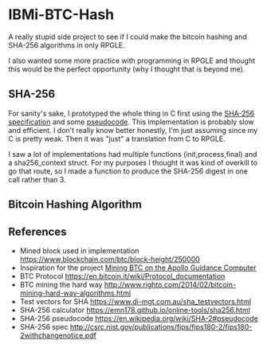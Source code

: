 # IBMi-BTC-Hash


A really stupid side project to see if I could make the bitcoin hashing and SHA-256 algorithms in only RPGLE.

I also wanted some more practice with programming in RPGLE and thought this would be the perfect opportunity (why I thought that is beyond me).



## SHA-256
For sanity's sake, I prototyped the whole thing in C first using the 
[SHA-256 specification](http://csrc.nist.gov/publications/fips/fips180-2/fips180-2withchangenotice.pdf)
and some [pseudocode](https://en.wikipedia.org/wiki/SHA-2#pseudocode). 
This implementation is probably slow and efficient. 
I don't really know better honestly, I'm just assuming since my C is pretty weak.
Then it was "just" a translation from C to RPGLE.


I saw a lot of implementations had multiple functions (init,process,final) and a sha256_context struct. 
For my purposes I thought it was kind of overkill to go that route, so I made a function
to produce the SHA-256 digest in one call rather than 3.


## Bitcoin Hashing Algorithm



## References
* Mined block used in implementation https://www.blockchain.com/btc/block-height/250000
* Inspiration for the project [Mining BTC on the Apollo Guidance Computer](http://www.righto.com/2019/07/bitcoin-mining-on-apollo-guidance.html)
* BTC Protocol https://en.bitcoin.it/wiki/Protocol_documentation
* BTC mining the hard way http://www.righto.com/2014/02/bitcoin-mining-hard-way-algorithms.html
* Test vectors for SHA https://www.di-mgt.com.au/sha_testvectors.html
* SHA-256 calculator https://emn178.github.io/online-tools/sha256.html
* SHA-256 pseudocode https://en.wikipedia.org/wiki/SHA-2#pseudocode
* SHA-256 spec http://csrc.nist.gov/publications/fips/fips180-2/fips180-2withchangenotice.pdf


